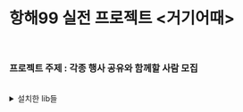 # 항해99 실전 프로젝트 <거기어때>
<br/>

### 프로젝트 주제 : 각종 행사 공유와 함께할 사람 모집

<br/>

<details>
<summary> 설치한 lib들 </summary>
<div markdown="1">

- styled-components

        yarn add styled-components

- redux toolkit

        yarn add redux
        yarn add react-redux @reduxjs/toolkit

- react-router-dom

        yarn add react-router-dom

- json-server

        yarn add json-server

- axios

        yarn add axios

- cookie

        yarn add react-cookie

- browser-image-compression

        npm i browser-image-compression
- react-bootstrap

        yarn add react-bootstrap bootstrap
- react-icons

        npm install react-icons --save
</div>
</details>
